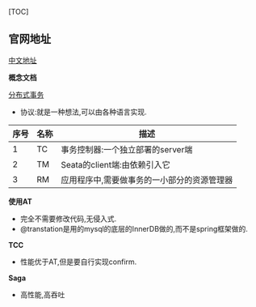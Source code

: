 [TOC]

## 官网地址

[中文地址](https://seata.io/zh-cn/index.html)

**概念文档**

[分布式事务](./分布式事务Seata三种模式详解.html)

* 协议:就是一种想法,可以由各种语言实现.

| 序号 | 名称 | 描述                     |
|----|----|------------------------|
| 1  | TC | 事务控制器:一个独立部署的server端   |
| 2  | TM | Seata的client端:由依赖引入它   |
| 3  | RM | 应用程序中,需要做事务的一小部分的资源管理器 |

**使用AT**

* 完全不需要修改代码,无侵入式.
* @transtation是用的mysql的底层的InnerDB做的,而不是spring框架做的.

**TCC**

* 性能优于AT,但是要自行实现confirm.

**Saga**

* 高性能,高吞吐





